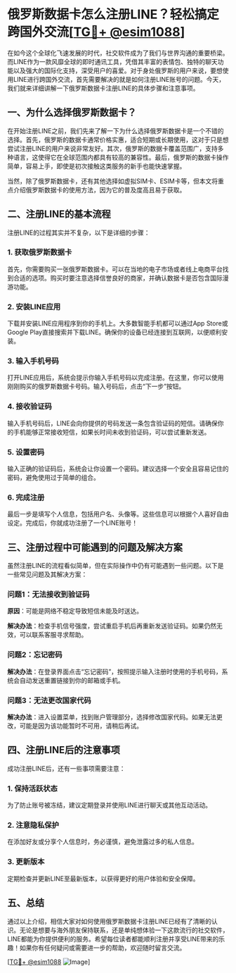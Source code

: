 # 俄罗斯数据卡怎么注册LINE？轻松搞定跨国外交流[[TG💪+ @esim1088](https://t.me/s/esim1088)]

在如今这个全球化飞速发展的时代，社交软件成为了我们与世界沟通的重要桥梁。而LINE作为一款风靡全球的即时通讯工具，凭借其丰富的表情包、独特的聊天功能以及强大的国际化支持，深受用户的喜爱。对于身处俄罗斯的用户来说，要想使用LINE进行跨国外交流，首先需要解决的就是如何注册LINE账号的问题。今天，我们就来详细讲解一下俄罗斯数据卡注册LINE的具体步骤和注意事项。

## 一、为什么选择俄罗斯数据卡？

在开始注册LINE之前，我们先来了解一下为什么选择俄罗斯数据卡是一个不错的选择。首先，俄罗斯的数据卡通常价格实惠，适合短期或长期使用，这对于只是想尝试注册LINE的用户来说非常友好。其次，俄罗斯的数据卡覆盖范围广，支持多种语言，这使得它在全球范围内都具有较高的兼容性。最后，俄罗斯的数据卡操作简单，容易上手，即使是初次接触这类服务的新手也能快速掌握。

当然，除了俄罗斯数据卡，还有其他选择如虚拟SIM卡、ESIM卡等，但本文将重点介绍俄罗斯数据卡的使用方法，因为它的普及度高且易于获取。

## 二、注册LINE的基本流程

注册LINE的过程其实并不复杂，以下是详细的步骤：

### 1. 获取俄罗斯数据卡

首先，你需要购买一张俄罗斯数据卡。可以在当地的电子市场或者线上电商平台找到合适的选项。购买时要注意选择信誉良好的商家，并确认数据卡是否包含国际漫游功能。

### 2. 安装LINE应用

下载并安装LINE应用程序到你的手机上。大多数智能手机都可以通过App Store或Google Play直接搜索并下载LINE。确保你的设备已经连接到互联网，以便顺利安装。

### 3. 输入手机号码

打开LINE应用后，系统会提示你输入手机号码以完成注册。在这里，你可以使用刚刚购买的俄罗斯数据卡号码。输入号码后，点击“下一步”按钮。

### 4. 接收验证码

输入手机号码后，LINE会向你提供的号码发送一条包含验证码的短信。请确保你的手机能够正常接收短信，如果长时间未收到验证码，可以尝试重新发送。

### 5. 设置密码

输入正确的验证码后，系统会让你设置一个密码。建议选择一个安全且容易记住的密码，避免使用过于简单的组合。

### 6. 完成注册

最后一步是填写个人信息，包括用户名、头像等。这些信息可以根据个人喜好自由设定。完成后，你就成功注册了一个LINE账号！

## 三、注册过程中可能遇到的问题及解决方案

虽然注册LINE的流程看似简单，但在实际操作中仍有可能遇到一些问题。以下是一些常见问题及其解决方案：

### 问题1：无法接收到验证码

**原因**：可能是网络不稳定导致短信未能及时送达。

**解决办法**：检查手机信号强度，尝试重启手机后再重新发送验证码。如果仍然无效，可以联系客服寻求帮助。

### 问题2：忘记密码

**解决办法**：在登录界面点击“忘记密码”，按照提示输入注册时使用的手机号码，系统会自动发送重置链接到你的邮箱或手机。

### 问题3：无法更改国家代码

**解决办法**：进入设置菜单，找到账户管理部分，选择修改国家代码。如果无法更改，可能是因为该功能暂时不可用，请稍后再试。

## 四、注册LINE后的注意事项

成功注册LINE后，还有一些事项需要注意：

### 1. 保持活跃状态

为了防止账号被冻结，建议定期登录并使用LINE进行聊天或其他互动活动。

### 2. 注意隐私保护

在添加好友或分享个人信息时，务必谨慎，避免泄露过多的私人信息。

### 3. 更新版本

定期检查并更新LINE至最新版本，以获得更好的用户体验和安全保障。

## 五、总结

通过以上介绍，相信大家对如何使用俄罗斯数据卡注册LINE已经有了清晰的认识。无论是想要与海外朋友保持联系，还是单纯想体验一下这款流行的社交软件，LINE都能为你提供便利的服务。希望每位读者都能顺利注册并享受LINE带来的乐趣！如果你有任何疑问或需要进一步的帮助，欢迎随时留言交流。

[[TG💪+ @esim1088](https://t.me/s/esim1088) ![Image](https://i.postimg.cc/4NQfJmqS/Snipaste-2025-05-13-00-14-12.png)]